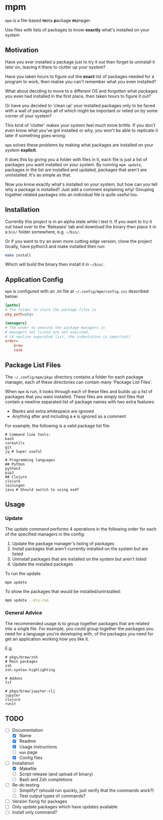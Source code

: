 # mpm

`mpm` is a file-based **m**eta **p**ackage **m**anager.

Use files with lists of packages to know **exactly** what's installed on your
system

## Motivation

Have you ever installed a package just to try it out then forget to uninstall it
later on, leaving it there to clutter up your system?

Have you taken hours to figure out the **exact** list of packages needed for a
program to work, then realise you can't remember what you even installed?

What about deciding to move to a different OS and forgotten what packages you
even had installed in the first place, then taken hours to figure it out?

Or have you decided to 'clean up' your installed packages only to be faced with
a wall of packages all of which might be important or relied on by some corner
of your system?

This kind of 'clutter' makes your system feel much more brittle. If you don't
even know what you've got installed or why, you won't be able to replicate it
later if something goes wrong.

`mpm` solves these problems by making what packages are installed on your system
**explicit**.

It does this by giving you a folder with files in it, each file is just a list
of packages you want installed on your system. By running `mpm update`, packages
in the list are installed and updated, packages that aren't are uninstalled.
It's as simple as that.

Now you know exactly what's installed on your system, but how can you tell why a
package is installed? Just add a comment explaining why! Grouping together
related packages into an individual file is quite useful too.

## Installation

Currently this project is in an alpha state while I test it. If you want to try
it out head over to the 'Releases' tab and download the binary then place it in
a `bin/` folder somewhere, e.g. `~/bin/`.

Or if you want to try an even more cutting edge version, clone the project
locally, have python3 and make installed then run:
```bash
make install
```
Which will build the binary then install it in `~/bin/`.

## Application Config

`mpm` is configured with an .ini file at `~/.config/mpm/config.ini` described
below:

```ini
[paths]
# The folder to store the package files in
pkg_path=pkgs

[managers]
# The order to execute the package managers in
# managers not listed are not executed.
# (A newline separated list, the indentation is important)
order=
    brew
    cask
```

## Package List Files

The `~/.config/mpm/pkgs` directory contains a folder for each package manager,
each of these directories can contain many 'Package List Files'.

When `mpm` is run, it looks through each of these files and builds up a list of
packages that you want installed. These files are simply text files that contain
a newline separated list of package names with two extra features:
- Blanks and extra whitespace are ignored
- Anything after and including a `#` is ignored as a comment

For example, the following is a valid package list file:
```
# Command line tools:
bash
coreutils
git
jq # Super useful

# Programming languages
## Python
python3
pip3
## Clojure
clojure
leiningen
java # Should switch to using asdf
```

## Usage

### Update

The update command performs 4 operations in the following order for each of the
specified managers in the config:

1. Update the package manager's listing of packages
2. Install packages that aren't currently installed on the system but are listed
3. Uninstall packages that are installed on the system but aren't listed
4. Update the installed packages

To run the update
```bash
mpm update
```

To show the packages that would be installed/uninstalled:
```bash
mpm update --dry-run
```

### General Advice

The recommended usage is to group together packages that are related into a
single file. For example, you could group together the packages you need for a
language you're developing with, of the packages you need for get an application
working how you like it.

E.g.
```
# pkgs/brew/zsh
# Main packages
zsh
zsh-syntax-highlighting

# Addons
fzf
```

```
# pkgs/brew/jupyter-clj
jupyter
clojure
runit
```

## TODO

- [ ] Documentation
  - [x] Name
  - [x] Readme
  - [x] Usage instructions
  - [ ] `man` page
  - [x] Config files
- [ ] Installation
  - [x] Makefile
  - [ ] Script release (and upload of binary)
  - [ ] Bash and Zsh completions
- [ ] Re-do testing
  - [ ] Simplify? (should run quickly, just verify that the commands work?)
  - [ ] Test output types of commands?
- [ ] Version fixing for packages
- [ ] Only update packages which have updates avaliable
- [ ] Install only command?
